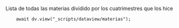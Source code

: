 Lista de todas las materias dividido por los cuatrimestres que los hice

```dataviewjs
    await dv.view("_scripts/dataview/materias");
```
